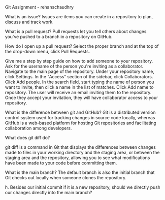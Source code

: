 Git Assignment - rehanschaudhry

What is an issue? Issues are items you can create in a repository to plan, discuss and track work.

What is a pull request? Pull requests let you tell others about changes you've pushed to a branch in a repository on GitHub.

How do I open up a pull request? Select the proper branch and at the top of the drop-down menu, click Pull Requests.

Give me a step by step guide on how to add someone to your repository.
  Ask for the username of the person you're inviting as a collaborator.
  Navigate to the main page of the repository.
  Under your repository name, click  Settings.
  In the "Access" section of the sidebar, click  Collaborators.
  Click Add people.
  In the search field, start typing the name of person you want to invite, then click a name in the list of matches.
  Click Add name to repository.
  The user will receive an email inviting them to the repository. Once they accept your invitation, they will have collaborator access to your repository.

What is the difference between git and GitHub?
Git is a distributed version control system used for tracking changes in source code locally, whereas GitHub is a web-based platform for hosting Git repositories and facilitating collaboration among developers.

What does git diff do?

git diff is a command in Git that displays the differences between changes made to files in your working directory and the staging area, or between the staging area and the repository, allowing you to see what modifications have been made to your code before committing them.

What is the main branch?
The default branch is also the initial branch that Git checks out locally when someone clones the repository.


h. Besides our initial commit if it is a new repository, should we directly push our changes directly into the main branch?
